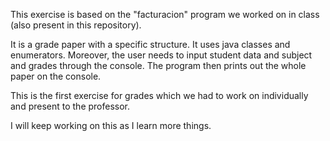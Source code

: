 This exercise is based on the "facturacion" program we worked on in 
class (also present in this repository).

It is a grade paper with a specific structure. It uses java classes and enumerators.
Moreover, the user needs to input student data and subject and grades through the console.
The program then prints out the whole paper on the console.

This is the first exercise for grades which we had to work on individually 
and present to the professor.

I will keep working on this as I learn more things.